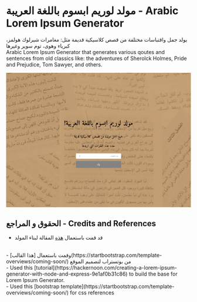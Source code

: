 # مولد لوريم ابسوم باللغة العريبة - Arabic Lorem Ipsum Generator
يولد جمل واقتباسات مختلفة من قصص كلاسيكية قديمة مثل: مغامرات شيرلوك هولمز، كبرياء وهوى، توم سوير وغيرها
<br>Arabic Lorem Ipsum Generator that generates various qoutes and sentences from old classics like: the adventures of Sherolck Holmes, Pride and Prejudice, Tom Sawyer, and others.

![](/Screenshot.png?raw=true)

## الحقوق و المراجع - Credits and References

- قد قمت باستعمال [هذه](https://hackernoon.com/creating-a-lorem-ipsum-generator-with-node-and-express-9e1af0b31c86) المقالة لبناء 
المولد
<br>
- وقمت باستعمال [هذا القالب](https://startbootstrap.com/template-overviews/coming-soon/) من بوتستراب لتصميم الموقع
<br>- Used this [tutorial](https://hackernoon.com/creating-a-lorem-ipsum-generator-with-node-and-express-9e1af0b31c86) to build the base for Lorem Ipsum Generator.
<br>- Used this [bootstrap template](https://startbootstrap.com/template-overviews/coming-soon/) for css references

